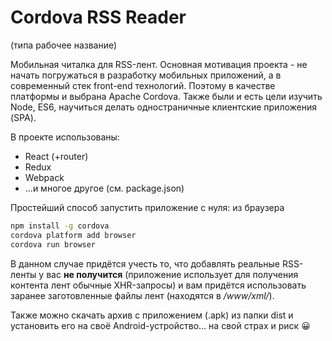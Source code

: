 # Cordova RSS Reader
(типа рабочее название)

Мобильная читалка для RSS-лент.
Основная мотивация проекта - не начать погружаться в разработку мобильных приложений, а в современный стек front-end технологий. Поэтому в качестве платформы
и выбрана Apache Cordova.
Также были и есть цели изучить Node, ES6, научиться делать одностраничные клиентские приложения (SPA).

В проекте использованы:
* React (+router)
* Redux
* Webpack
* ...и многое другое (см. package.json)

Простейший способ запустить приложение с нуля: из браузера
```bash
npm install -g cordova
cordova platform add browser
cordova run browser
```
В данном случае придётся учесть то, что добавлять реальные RSS-ленты у вас **не получится** (приложение использует для получения контента лент обычные XHR-запросы) и вам придётся использовать заранее заготовленные файлы лент (находятся в */www/xml/*).

Также можно скачать архив с приложением (.apk) из папки dist и установить его на своё Android-устройство... на свой страх и риск :grinning: